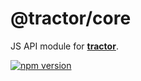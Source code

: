 # @tractor/core

JS API module for [**tractor**](https://github.com/TradeMe/tractor).

[![npm version](https://img.shields.io/npm/v/@tractor/tractor.svg)](https://www.npmjs.com/package/@tractor/tractor)
